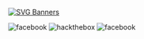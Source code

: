 [![SVG Banners](https://svg-banners.vercel.app/api?type=glitch&text1=🌪️koaziu🌪️&width=1000&height=200)](https://github.com/koziuu/koziuu/blob/main/README.md)

![facebook](https://img.shields.io/badge/Facebook-3b5998?style=for-the-badge&logo=Facebook&logoColor=white)
![hackthebox](https://img.shields.io/badge/HackTheBox-000000?style=for-the-badge&logo=HackTheBox&logoColor=9FEF00)
![facebook](https://img.shields.io/badge/GitHub-171515?style=for-the-badge&logo=GitHub&logoColor=white)
